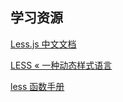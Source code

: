 ## 学习资源

[Less.js 中文文档](https://less.bootcss.com/)

[LESS « 一种动态样式语言](http://www.bootcss.com/p/lesscss/)

[less 函数手册](http://lesscss.cn/functions/#color-definition)